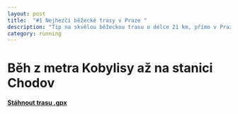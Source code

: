 ```yaml
---
layout: post
title:  "#1 Nejhezčí běžecké trasy v Praze "
description: "Tip na skvělou běžeckou trasu o délce 21 km, přímo v Praze a přitom mezi stromy."
category: running
---
```


# Běh z metra Kobylisy až na stanici Chodov


<div class="strava-embed-placeholder" data-embed-type="route" data-embed-id="3123301056791170492" data-full-width="true"></div><script src="https://strava-embeds.com/embed.js"></script>

**[Stáhnout trasu .gpx](/shared/gpx/prague-run1.gpx)**


